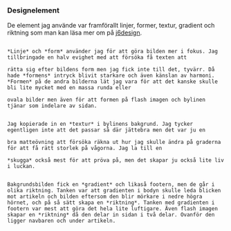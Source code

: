 ### Designelement

De element jag använde var framförallt linjer, former, textur, gradient och riktning som man kan läsa mer om på [j6design](http://www.j6design.com.au/6-principles-of-design/).
                                                                                                                                                                                                                                                                                                                                                                                                                                                           
                                                                                                                                                                                                                                                                                                                                                                                                                                                           
                                                                                                                                                                                                                                                                                                                                                                                                                                                           *Linje* och *form* använder jag för att göra bilden mer i fokus. Jag tillbringade en halv evighet med att försöka få texten att
                                                                                                                                                                                                                                                                                                                                                                                                                                                           rätta sig efter bildens form men jag fick inte till det, tyvärr. Då hade *formens* intryck blivit starkare och även känslan av harmoni. *Formen* på de andra bilderna lät jag vara för att det kanske skulle bli lite mycket med en massa runda eller
                                                                                                                                                                                                                                                                                                                                                                                                                                                           ovala bilder men även för att formen på flash imagen och bylinen tjänar som indelare av sidan. 
                                                                                                                                                                                                                                                                                                                                                                                                                                                           
                                                                                                                                                                                                                                                                                                                                                                                                                                                           Jag kopierade in en *textur* i bylinens bakgrund. Jag tycker egentligen inte att det passar så där jättebra men det var ju en 
                                                                                                                                                                                                                                                                                                                                                                                                                                                           bra matteövning att försöka räkna ut hur jag skulle ändra på graderna för att få rätt storlek på vågorna. Jag la till en 
                                                                                                                                                                                                                                                                                                                                                                                                                                                           *skugga* också mest för att pröva på, men det skapar ju också lite liv i luckan. 
                                                                                                                                                                                                                                                                                                                                                                                                                                                           
                                                                                                                                                                                                                                                                                                                                                                                                                                                           Bakgrundsbilden fick en *gradient* och likaså footern, men de går i olika riktning. Tanken var att gradienten i bodyn skulle leda blicken mot artikeln och bilden eftersom den blir mörkare i nedre högra hörnet, och på så sätt skapa en *riktning*. Tanken med gradienten i footern var mest att göra det hela lite luftigare. Även flash imagen skapar en *riktning* då den delar in sidan i två delar. Ovanför den ligger navbaren och under artikeln. 